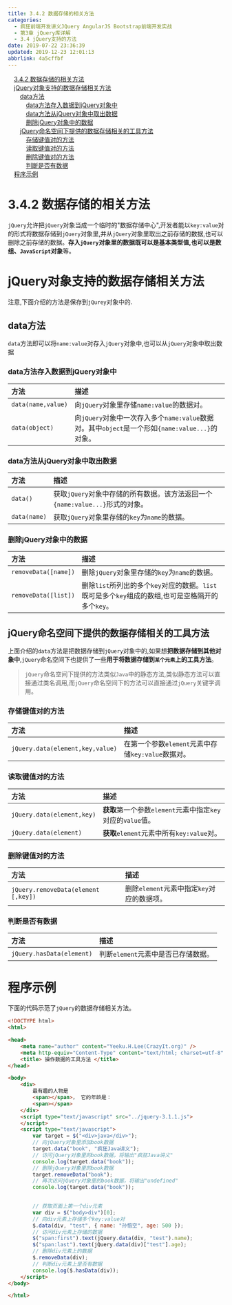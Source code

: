 ```yaml
---
title: 3.4.2 数据存储的相关方法
categories: 
  - 疯狂前端开发讲义JQuery AngularJS Bootstrap前端开发实战
  - 第3章 jQuery库详解
  - 3.4 jQuery支持的方法
date: 2019-07-22 23:36:39
updated: 2019-12-23 12:01:13
abbrlink: 4a5cffbf
---
```

<div id='my_toc'><a href="/JavaReadingNotes/4a5cffbf/#3-4-2-数据存储的相关方法" class="header_1">3.4.2 数据存储的相关方法</a>&nbsp;<br><a href="/JavaReadingNotes/4a5cffbf/#jQuery对象支持的数据存储相关方法" class="header_1">jQuery对象支持的数据存储相关方法</a>&nbsp;<br><a href="/JavaReadingNotes/4a5cffbf/#data方法" class="header_2">data方法</a>&nbsp;<br><a href="/JavaReadingNotes/4a5cffbf/#data方法存入数据到jQuery对象中" class="header_3">data方法存入数据到jQuery对象中</a>&nbsp;<br><a href="/JavaReadingNotes/4a5cffbf/#data方法从jQuery对象中取出数据" class="header_3">data方法从jQuery对象中取出数据</a>&nbsp;<br><a href="/JavaReadingNotes/4a5cffbf/#删除jQuery对象中的数据" class="header_3">删除jQuery对象中的数据</a>&nbsp;<br><a href="/JavaReadingNotes/4a5cffbf/#jQuery命名空间下提供的数据存储相关的工具方法" class="header_2">jQuery命名空间下提供的数据存储相关的工具方法</a>&nbsp;<br><a href="/JavaReadingNotes/4a5cffbf/#存储键值对的方法" class="header_3">存储键值对的方法</a>&nbsp;<br><a href="/JavaReadingNotes/4a5cffbf/#读取键值对的方法" class="header_3">读取键值对的方法</a>&nbsp;<br><a href="/JavaReadingNotes/4a5cffbf/#删除键值对的方法" class="header_3">删除键值对的方法</a>&nbsp;<br><a href="/JavaReadingNotes/4a5cffbf/#判断是否有数据" class="header_3">判断是否有数据</a>&nbsp;<br><a href="/JavaReadingNotes/4a5cffbf/#程序示例" class="header_1">程序示例</a>&nbsp;<br></div>
<style>.header_1{margin-left: 1em;}.header_2{margin-left: 2em;}.header_3{margin-left: 3em;}.header_4{margin-left: 4em;}.header_5{margin-left: 5em;}.header_6{margin-left: 6em;}</style>
<!--more-->
<script>if (navigator.platform.search('arm')==-1){document.getElementById('my_toc').style.display = 'none';}var e,p = document.getElementsByTagName('p');while (p.length>0) {e = p[0];e.parentElement.removeChild(e);}</script>

<!--end-->
<!--SSTStart-->
# 3.4.2 数据存储的相关方法 #
`jQuery`允许把`jQuery`对象当成一个临时的"数据存储中心",开发者能以`key:value`对的形式将数据存储到`jQuery`对象里,并从`jQuery`对象里取出之前存储的数据,也可以删除之前存储的数据。**存入`jQuery`对象里的数据既可以是基本类型值,也可以是数组、`JavaScript`对象**等。
# jQuery对象支持的数据存储相关方法 #
注意,下面介绍的方法是保存到`jQurey`对象中的.
## data方法 ##
`data`方法即可以将`name:value`对存入`jQuery`对象中,也可以从`jQuery`对象中取出数据
### data方法存入数据到jQuery对象中 ###

|方法|描述|
|:---|:---|
|`data(name,value)`|向`jQuery`对象里存储`name:value`的数据对。|
|`data(object)`|向`jQuery`对象中一次存入多个`name:value`数据对。其中`object`是一个形如`{name:value...}`的对象。|
### data方法从jQuery对象中取出数据 ###

|方法|描述|
|:---|:---|
|`data()`|获取`jQuery`对象中存储的所有数据。该方法返回一个`{name:value...}`形式的对象。|
|`data(name)`|获取`jQuery`对象里存储的`key`为`name`的数据。|
### 删除jQuery对象中的数据 ###

|方法|描述|
|:---|:---|
|`removeData([name])`|删除`jQuery`对象里存储的`key`为`name`的数据。|
|`removeData([list])`|删除`list`所列出的多个`key`对应的数据。`list`既可是多个`key`组成的数组,也可是空格隔开的多个`key`。|
## jQuery命名空间下提供的数据存储相关的工具方法 ##
上面介绍的`data`方法是把数据存储到`jQuery`对象中的,如果想**把数据存储到其他对象中**,`jQuery`命名空间下也提供了一些**用于将数据存储到`某个元素`上的工具方法**。
> `jQuery`命名空间下提供的方法类似`Java`中的静态方法,类似静态方法可以直接通过类名调用,而`jQuery`命名空间下的方法可以直接通过`jQuery`关键字调用。

### 存储键值对的方法 ###

|方法|描述|
|:---|:---|
|`jQuery.data(element,key,value)`|在第一个参数`element`元素中存储`key:value`数据对。|

### 读取键值对的方法 ###

|方法|描述|
|:---|:---|
|`jQuery.data(element,key)`|**获取**第一个参数`element`元素中指定`key`对应的`value`值。|
|`jQuery.data(element)`|**获取**`element`元素中所有`key:value`对。|

### 删除键值对的方法 ###

|方法|描述|
|:---|:---|
|`jQuery.removeData(element [,key])`|删除`element`元素中指定`key`对应的数据项。|

### 判断是否有数据 ###

|方法|描述|
|:---|:---|
|`jQuery.hasData(element)`|判断`element`元素中是否已存储数据。|

<!--SSTStop-->
# 程序示例 #
下面的代码示范了`jQuery`的数据存储相关方法。
```html
<!DOCTYPE html>
<html>

<head>
    <meta name="author" content="Yeeku.H.Lee(CrazyIt.org)" />
    <meta http-equiv="Content-Type" content="text/html; charset=utf-8" />
    <title> 操作数据的工具方法 </title>
</head>

<body>
    <div>
        最有趣的人物是
        <span></span>， 它的年龄是：
        <span></span>
    </div>
    <script type="text/javascript" src="../jquery-3.1.1.js">
    </script>
    <script type="text/javascript">
        var target = $("<div>java</div>");
        // 向jQuery对象里添加book数据
        target.data("book", "疯狂Java讲义");
        // 访问jQuery对象里的book数据，将输出"疯狂Java讲义"
        console.log(target.data("book"));
        // 删除jQuery对象里的book数据
        target.removeData("book");
        // 再次访问jQuery对象里的book数据，将输出"undefined"
        console.log(target.data("book"));

        
        // 获取页面上第一个div元素
        var div = $("body>div")[0];
        // 向div元素上存储多个key:value对
        $.data(div, "test", { name: "孙悟空", age: 500 });
        // 访问div元素上存储的数据
        $("span:first").text(jQuery.data(div, "test").name);
        $("span:last").text(jQuery.data(div)["test"].age);
        // 删除div元素上的数据
        $.removeData(div);
        // 判断div元素上是否有数据
        console.log($.hasData(div));
    </script>
</body>

</html>
```
